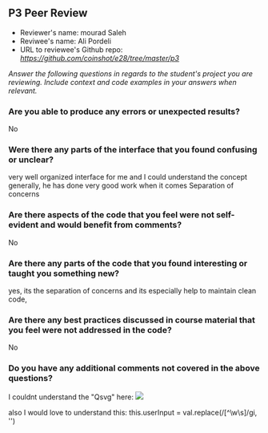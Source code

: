 ## P3 Peer Review

+ Reviewer's name: mourad Saleh
+ Reviwee's name: Ali Pordeli
+ URL to reviewee's Github repo: *<https://github.com/coinshot/e28/tree/master/p3>*

*Answer the following questions in regards to the student's project you are reviewing. Include context and code examples in your answers when relevant.*


### Are you able to produce any errors or unexpected results? 
No

### Were there any parts of the interface that you found confusing or unclear?
very well organized interface for me and I could understand the concept generally, he has done very good work when it comes Separation of concerns

### Are there aspects of the code that you feel were not self-evident and would benefit from comments?
No

### Are there any parts of the code that you found interesting or taught you something new?
yes, its the separation of concerns and its especially help to maintain clean code,

 

### Are there any best practices discussed in course material that you feel were not addressed in the code?
No

### Do you have any additional comments not covered in the above questions?
I couldnt understand the "Qsvg" here:
 <img class="icon" Qsvg src="@/assets/images/icons/home.svg">

 also I would love to understand this:
 this.userInput = val.replace(/[^\w\s]/gi, '')